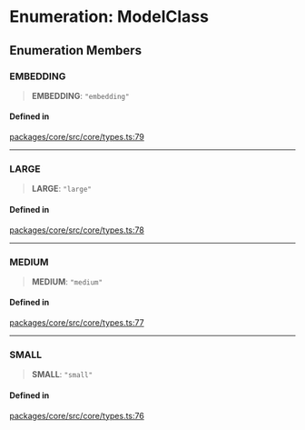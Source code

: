 # Enumeration: ModelClass

## Enumeration Members

### EMBEDDING

> **EMBEDDING**: `"embedding"`

#### Defined in

[packages/core/src/core/types.ts:79](https://github.com/ai16z/eliza/blob/d30d0a6e4929f1f9ad2fee78a425cc005922c069/packages/core/src/core/types.ts#L79)

***

### LARGE

> **LARGE**: `"large"`

#### Defined in

[packages/core/src/core/types.ts:78](https://github.com/ai16z/eliza/blob/d30d0a6e4929f1f9ad2fee78a425cc005922c069/packages/core/src/core/types.ts#L78)

***

### MEDIUM

> **MEDIUM**: `"medium"`

#### Defined in

[packages/core/src/core/types.ts:77](https://github.com/ai16z/eliza/blob/d30d0a6e4929f1f9ad2fee78a425cc005922c069/packages/core/src/core/types.ts#L77)

***

### SMALL

> **SMALL**: `"small"`

#### Defined in

[packages/core/src/core/types.ts:76](https://github.com/ai16z/eliza/blob/d30d0a6e4929f1f9ad2fee78a425cc005922c069/packages/core/src/core/types.ts#L76)
